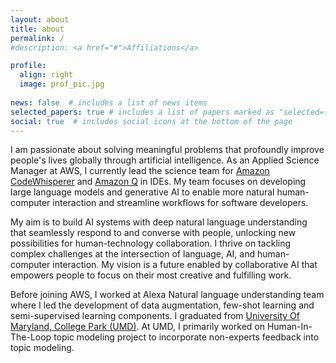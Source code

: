 ```yaml
---
layout: about
title: about
permalink: /
#description: <a href="#">Affiliations</a>

profile:
  align: right
  image: prof_pic.jpg
  
news: false  # includes a list of news items
selected_papers: true # includes a list of papers marked as "selected={true}"
social: true  # includes social icons at the bottom of the page
---
```


I am passionate about solving meaningful problems that profoundly improve people's lives globally through artificial intelligence. As an Applied Science Manager at AWS, I currently lead the science team for [Amazon CodeWhisperer](https://aws.amazon.com/codewhisperer/) and [Amazon Q](https://aws.amazon.com/q/) in IDEs. My team focuses on developing large language models and generative AI to enable more natural human-computer interaction and streamline workflows for software developers. 

My aim is to build AI systems with deep natural language understanding that seamlessly respond to and converse with people, unlocking new possibilities for human-technology collaboration. I thrive on tackling complex challenges at the intersection of language, AI, and human-computer interaction. My vision is a future enabled by collaborative AI that empowers people to focus on their most creative and fulfilling work.

Before joining AWS, I worked at Alexa Natural language understanding team where I led the development of data augmentation, few-shot learning and semi-supervised learning components. I graduated from [University Of Maryland, College Park (UMD)](https://www.cs.umd.edu). At UMD, I primarily worked on Human-In-The-Loop topic modeling project to incorporate non-experts feedback into topic modeling. 
